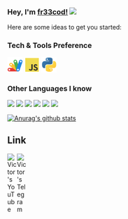 ### Hey, I'm [fr33cod!](https://github.com/fr33cod) <img src="https://github.com/TheDudeThatCode/TheDudeThatCode/blob/master/Assets/Earth.gif" width="24px">
Here are some ideas to get you started:




### Tech & Tools Preference
<img src="https://github.com/fr33cod/fr33cod/blob/main/gs.png" height="35">  <img src="https://github.com/fr33cod/fr33cod/blob/main/js.png" height="35">     <img src="https://github.com/fr33cod/fr33cod/blob/main/py.png" height="35">


### Other Languages I know
<img src = "https://img.shields.io/badge/-HTML5-E34F26?style=flat&logo=html5&logoColor=white"> <img src = "https://img.shields.io/badge/-CSS3-1572B6?style=flat&logo=css3&logoColor=white"> <img src="http://img.shields.io/badge/-Git-F1502F?style=flat&logo=git&logoColor=FFFFFF"> <img src="http://img.shields.io/badge/-Github-000000?style=flat&logo=github&logoColor=FFFFFF"> <img src="http://img.shields.io/badge/-VS%20Code-007ACC?style=flat&logo=visual%20studio%20code&logoColor=white"> <img src="http://img.shields.io/badge/-Json-000000?style=flat&logo=json&logoColor=white">



[![Anurag's github stats](https://github-readme-stats.vercel.app/api?username=fr33cod&show_icons=true)](https://github.com/anuraghazra/github-readme-stats)
## Link
<a href="https://www.youtube.com/@fr33cod">
  <img align="left" alt="Victor's YouTube" width="22px" src="https://cdn.jsdelivr.net/npm/simple-icons@v3/icons/youtube.svg" />
</a>
<a href="https://t.me/fr33cod">
  <img align="left" alt="Victor's Telegram" width="22px" src="https://cdn.jsdelivr.net/npm/simple-icons@v3/icons/telegram.svg" />
</a>




